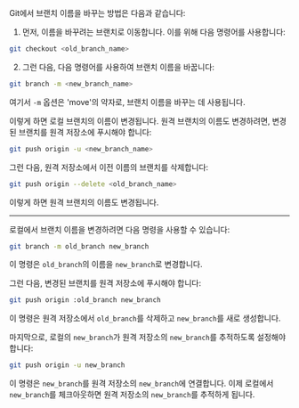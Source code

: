 Git에서 브랜치 이름을 바꾸는 방법은 다음과 같습니다:

1. 먼저, 이름을 바꾸려는 브랜치로 이동합니다. 이를 위해 다음 명령어를 사용합니다:

```bash
git checkout <old_branch_name>
```

2. 그런 다음, 다음 명령어를 사용하여 브랜치 이름을 바꿉니다:

```bash
git branch -m <new_branch_name>
```

여기서 `-m` 옵션은 'move'의 약자로, 브랜치 이름을 바꾸는 데 사용됩니다.

이렇게 하면 로컬 브랜치의 이름이 변경됩니다. 원격 브랜치의 이름도 변경하려면, 변경된 브랜치를 원격 저장소에 푸시해야 합니다:

```bash
git push origin -u <new_branch_name>
```

그런 다음, 원격 저장소에서 이전 이름의 브랜치를 삭제합니다:

```bash
git push origin --delete <old_branch_name>
```

이렇게 하면 원격 브랜치의 이름도 변경됩니다.

---

로컬에서 브랜치 이름을 변경하려면 다음 명령을 사용할 수 있습니다:

```bash
git branch -m old_branch new_branch
```

이 명령은 `old_branch`의 이름을 `new_branch`로 변경합니다.

그런 다음, 변경된 브랜치를 원격 저장소에 푸시해야 합니다:

```bash
git push origin :old_branch new_branch
```

이 명령은 원격 저장소에서 `old_branch`를 삭제하고 `new_branch`를 새로 생성합니다.

마지막으로, 로컬의 `new_branch`가 원격 저장소의 `new_branch`를 추적하도록 설정해야 합니다:

```bash
git push origin -u new_branch
```

이 명령은 `new_branch`를 원격 저장소의 `new_branch`에 연결합니다. 이제 로컬에서 `new_branch`를 체크아웃하면 원격 저장소의 `new_branch`를 추적하게 됩니다.
